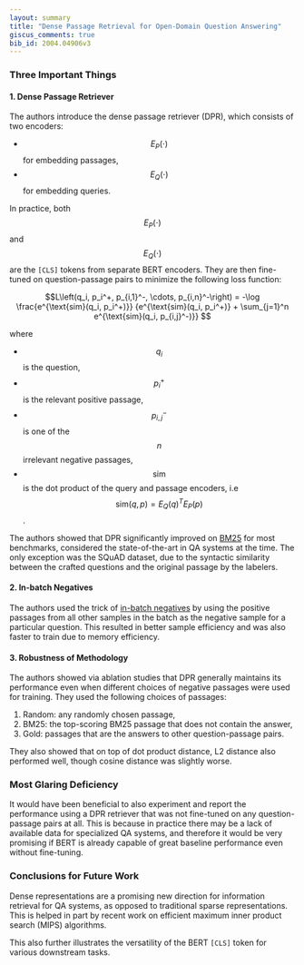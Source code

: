 ```yaml
---
layout: summary
title: "Dense Passage Retrieval for Open-Domain Question Answering"
giscus_comments: true
bib_id: 2004.04906v3
---
```


### Three Important Things

#### 1. Dense Passage Retriever
The authors introduce the dense passage retriever (DPR),
which consists of two encoders:
- $$E_P(\cdot)$$ for embedding passages,
- $$E_Q(\cdot)$$ for embedding queries.

In practice, both $$E_P(\cdot)$$ and $$E_Q(\cdot)$$ are the `[CLS]` tokens from separate BERT encoders.
They are then
fine-tuned on question-passage pairs to minimize
the following loss function:

$$L\left(q_i, p_i^+, p_{i,1}^-, \cdots, p_{i,n}^-\right)
= -\log \frac{e^{\text{sim}(q_i, p_i^+)}}
{e^{\text{sim}(q_i, p_i^+)} + \sum_{j=1}^n e^{\text{sim}(q_i, p_{i,j}^-)}}
$$

where
- $$q_i$$ is the question,
- $$p_i^+$$ is the relevant positive passage,
- $$p_{i,j}^-$$ is one of the $$n$$ irrelevant negative passages,
- $$\text{sim}$$ is the dot product of the query and passage
encoders, i.e $$\text{sim}(q,p) = E_Q(q)^T E_P(p)$$.

The authors showed that DPR significantly improved
on [BM25](https://dl.acm.org/doi/10.1561/1500000019)
for most benchmarks, considered the state-of-the-art in QA systems at the
time. The only exception was the SQuAD dataset, due to the syntactic similarity
between the crafted questions and the original passage by the labelers.

#### 2. In-batch Negatives
The authors used the trick of [in-batch negatives](https://dl.acm.org/doi/10.5555/2018936.2018965) by using the positive
passages from all other samples in the batch as the negative sample for a
particular question. This resulted in better sample efficiency and was also faster
to train due to memory efficiency.

#### 3. Robustness of Methodology
The authors showed via ablation studies that DPR
generally maintains its performance even when different choices of negative
passages were used for training. They used the following choices of passages:

1. Random: any randomly chosen passage,
2. BM25: the top-scoring BM25 passage that does not contain the answer,
3. Gold: passages that are the answers to other question-passage pairs.

They also showed that on top of dot product distance,
L2 distance also performed well, though cosine
distance was slightly worse.

### Most Glaring Deficiency
It would have been beneficial to also experiment and report the performance
using a DPR retriever that was not fine-tuned on any question-passage pairs at
all. This is because in practice there may be a lack of available data for
specialized QA systems, and therefore it would be very promising if BERT is
already capable of great baseline performance even without fine-tuning.

### Conclusions for Future Work
Dense representations are a promising new direction for information retrieval
for QA systems, as opposed to traditional sparse representations. This is helped
in part by recent work on efficient maximum inner product search (MIPS)
algorithms. 

This also further illustrates the versatility of the BERT `[CLS]` token for
various downstream tasks.